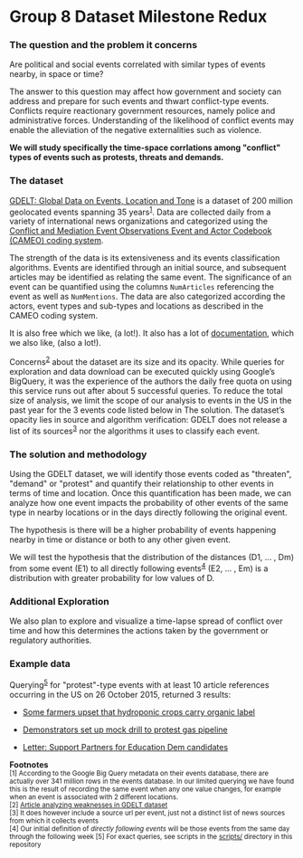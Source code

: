 # Group 8 Dataset Milestone Redux

### The question and the problem it concerns

Are political and social events correlated with similar types of events nearby, in space or time?

The answer to this question may affect how government and society can address and prepare for such events and thwart conflict-type events. Conflicts require reactionary government resources, namely police and administrative forces. Understanding of the likelihood of conflict events may enable the alleviation of the negative externalities such as violence.

**We will study specifically the time-space corrlations among "conflict" types of events such as protests, threats and demands.**

### The dataset

[GDELT: Global Data on Events, Location and Tone](http://gdeltproject.org/data.html) is a dataset of 200 million geolocated events spanning 35 years<sup>[1](#341mill)</sup>. Data are collected daily from a variety of international news organizations and categorized using the [Conflict and Mediation Event Observations Event and Actor Codebook (CAMEO) coding system](http://data.gdeltproject.org/documentation/CAMEO.Manual.1.1b3.pdf).

The strength of the data is its extensiveness and its events classification algorithms. Events are identified through an initial source, and subsequent articles may be identified as relating the same event. The significance of an event can be quantified using the columns `NumArticles` referencing the event as well as `NumMentions`. The data are also categorized according the actors, event types and sub-types and locations as described in the CAMEO coding system.

It is also free which we like, (a lot!). It also has a lot of [documentation](http://gdeltproject.org/data.html#documentation), which we also like, (also a lot!).

Concerns<sup>[2](#gdelt-weaknesses)</sup> about the dataset are its size and its opacity. While queries for exploration and data download can be executed quickly using Google’s BigQuery, it was the experience of the authors the daily free quota on using this service runs out after about 5 successful queries. To reduce the total size of analysis, we limit the scope of our analysis to events in the US in the past year for the 3 events code listed below in The solution. The dataset’s opacity lies in source and algorithm verification: GDELT does not release a list of its sources<sup>[3](#sourceurls)</sup> nor the algorithms it uses to classify each event.

### The solution and methodology

Using the GDELT dataset, we will identify those events coded as "threaten", "demand" or "protest" and quantify their relationship to other events in terms of time and location. Once this quantification has been made, we can analyze how one event impacts the probability of other events of the same type in nearby locations or in the days directly following the original event.

The hypothesis is there will be a higher probability of events happening nearby in time or distance or both to any other given event.

We will test the hypothesis that the distribution of the distances (D1, ... , Dm) from some event (E1) to all directly following events<sup>[4](#directly-following-events)</sup> (E2, ... , Em) is a distribution with greater probability for low values of D.

### Additional Exploration

We also plan to explore and visualize a time-lapse spread of conflict over time and how this determines the actions taken by the government or regulatory authorities. 


### Example data

Querying<sup>[5](#see-scripts)</sup> for "protest"-type events with at least 10 article references occurring in the US on 26 October 2015, returned 3 results:

* [Some farmers upset that hydroponic crops carry organic label](http://www.sfgate.com/news/science/article/Some-Vermont-farmers-to-protest-possible-organic-6590183.php)

* [Demonstrators set up mock drill to protest gas pipeline](http://marcellus.com/news/id/130770/demonstrators-set-up-mock-drill-to-protest-gas-pipeline/)

* [Letter: Support Partners for Education Dem candidates](http://www.mainlinemedianews.com/articles/2015/10/25/main_line_suburban_life/news/doc5629431998829663782224.txt)



**Footnotes**
<br />
<sub>
[1] <a name="341mill">According to the Google Big Query metadata on their events database, there are actually over 341 million rows in the events database. In our limited querying we have found this is the result of recording the same event when any one value changes, for example when an event is associated with 2 different locations.</a>
</sub>
<br />
<sub>
[2] <a name="gdelt-weaknesses" href="http://politicalviolenceataglance.org/2014/02/20/raining-on-the-parade-some-cautions-regarding-the-global-database-of-events-language-and-tone-dataset/">Article analyzing weaknesses in GDELT dataset</a>
</sub>
<br />
<sub>
[3] <a name="sourceurls">It does however include a source url per event, just not a distinct list of news sources from which it collects events</a>
</sub>
<br />
<sub>
[4] <a name="directly-following-events">Our initial definition of *directly following events* will be those events from the same day through the following week</a>
</sub>
<sub>
[5] <a name="see-scripts">For exact queries, see scripts in the [scripts/](scripts/) directory in this repository</a>
</sub>

